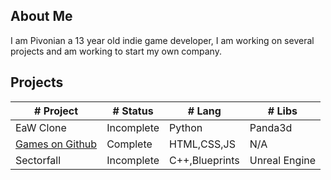 ## About Me
I am Pivonian a 13 year old indie game developer, I am working on several projects and am working to start my own company.


## Projects

|# Project     |# Status     |# Lang     |# Libs     |
|------------|-----------|---------|---------|
|EaW Clone   |Incomplete |Python   |Panda3d  |
|[Games on Github](https://pivonian.github.io/gamesongithub/)   |Complete |HTML,CSS,JS   |N/A  |
|Sectorfall   |Incomplete |C++,Blueprints   |Unreal Engine  |

